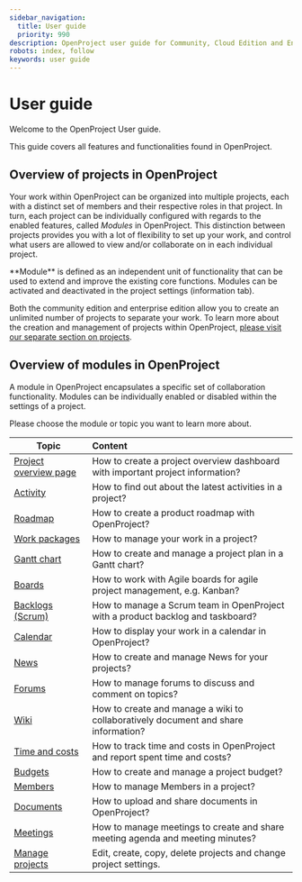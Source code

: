 ```yaml
---
sidebar_navigation:
  title: User guide
  priority: 990
description: OpenProject user guide for Community, Cloud Edition and Enterprise Edition.
robots: index, follow
keywords: user guide
---
```

# User guide

Welcome to the OpenProject User guide.

This guide covers all features and functionalities found in OpenProject. 



## Overview of projects in OpenProject

Your work within OpenProject can be organized into multiple projects, each with a distinct set of members and their respective roles in that project.  In turn, each project can be individually configured with regards to the enabled features, called *Modules* in OpenProject. This distinction between projects provides you with a lot of flexibility to set up your work, and control what users are allowed to view and/or collaborate on in each individual project.

<div class="glossary">
**Module** is defined as an independent unit of functionality that can be used to extend and improve the existing core functions. Modules can be activated and deactivated in the project settings (information tab).
</div>


Both the community edition and enterprise edition allow you to create an unlimited number of projects to separate your work. To learn more about the creation and management of projects within OpenProject, [please visit our separate section on projects](projects/).

## Overview of modules in OpenProject

A module in OpenProject encapsulates a specific set of collaboration functionality. Modules can be individually enabled or disabled within the settings of a project.

Please choose the module or topic you want to learn more about.

| Topic                                     | Content                                                      |
| ----------------------------------------- | :----------------------------------------------------------- |
| [Project overview page](project-overview) | How to create a project overview dashboard with important project information? |
| [Activity](activity)                      | How to find out about the latest activities in a project?    |
| [Roadmap](roadmap)                        | How to create a product roadmap with OpenProject?            |
| [Work packages](work-packages)            | How to manage your work in a project?                        |
| [Gantt chart](gantt-chart)                | How to create and manage a project plan in a Gantt chart?    |
| [Boards](agile-boards)                    | How to work with Agile boards for agile project management, e.g. Kanban? |
| [Backlogs (Scrum)](backlogs-scrum)        | How to manage a Scrum team in OpenProject with a product backlog and taskboard? |
| [Calendar](calendar)                      | How to display your work in a calendar in OpenProject?       |
| [News](news)                              | How to create and manage News for your projects?             |
| [Forums](forums)                          | How to manage forums to discuss and comment on topics?       |
| [Wiki](wiki)                              | How to create and manage a wiki to collaboratively document and share information? |
| [Time and costs](time-and-costs)          | How to track time and costs in OpenProject and report spent time and costs? |
| [Budgets](budgets)                        | How to create and manage a project budget?                   |
| [Members](members/)                       | How to manage Members in a project?                          |
| [Documents](documents)                    | How to upload and share documents in OpenProject?            |
| [Meetings](meetings)                      | How to manage meetings to create and share meeting agenda and meeting minutes? |
| [Manage projects](projects)               | Edit, create, copy, delete projects and change project settings. |
